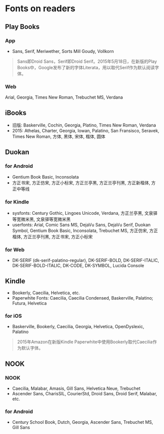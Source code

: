 # Fonts on readers
## Play Books
### App
- Sans, Serif, Meriwether, Sorts Mill Goudy, Vollkorn

> Sans即Droid Sans，Serif即Droid Serif。2015年5月18日，在新版的Play Books中，Google发布了新的字体Literata，用以取代Serif作为默认阅读字体。 

### Web
Arial, Georgia, Times New Roman, Trebuchet MS, Verdana

## iBooks
- 旧版: Baskerville, Cochin, Georgia, Platino, Times New Roman, Verdana
- 2015: Athelas, Charter, Georgia, Iowan, Palatino, San Fransisco, Seravek, Times New Roman, 方体, 黑体, 宋体, 楷体, 圆体

## Duokan
### for Android
- Gentium Book Basic, Inconsolata
- 方正书宋, 方正仿宋, 方正小标宋, 方正兰亭黑, 方正兰亭刊黑, 方正新楷体, 方正中等线

### for Kindle
- sysfonts: Century Gothic, Lingoes Unicode, Verdana, 方正兰亭黑, 文泉驿等宽微米黑, 文泉驿等宽微米黑
- userfonts: Arial, Comic Sans MS, DejaVu Sans, DejaVu Serif, Duokan Symbol, Gentium Book Basic, Inconsolata, Trebuchet MS, 方正仿宋, 方正楷体, 方正兰亭刊黑, 方正书宋, 方正小标宋


### for Web
- DK-SERIF (dk-serif-palatino-regular), DK-SERIF-BOLD, DK-SERIF-ITALIC, DK-SERIF-BOLD-ITALIC, DK-CODE, DK-SYMBOL, Lucida Console

## Kindle
- Bookerly, Caecilia, Helvetica, etc. 
- Paperwhite Fonts: Caecilia, Caecilia Condensed, Baskerville, Palatino; Futura, Helvetica
 
### for iOS
- Baskerville, Bookerly, Caecilia, Georgia, Helvetica, OpenDyslexic, Palatino
 
> 2015年Amazon在新版Kindle Paperwhite中使用Bookerly取代Caecilia作为默认字体。

## NOOK
### NOOK
- Caecilia, Malabar, Amasis, Gill Sans, Helvetica Neue, Trebuchet
- Ascender Sans, CharisSIL, CourierStd, Droid Sans, Droid Serif, Malabar, etc.

### for Android
- Century School Book, Dutch, Georgia, Ascender Sans, Trebuchet MS, Gill Sans
